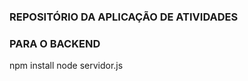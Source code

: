 ### REPOSITÓRIO DA APLICAÇÃO DE ATIVIDADES ###


### PARA O BACKEND ###

npm install
node servidor.js

